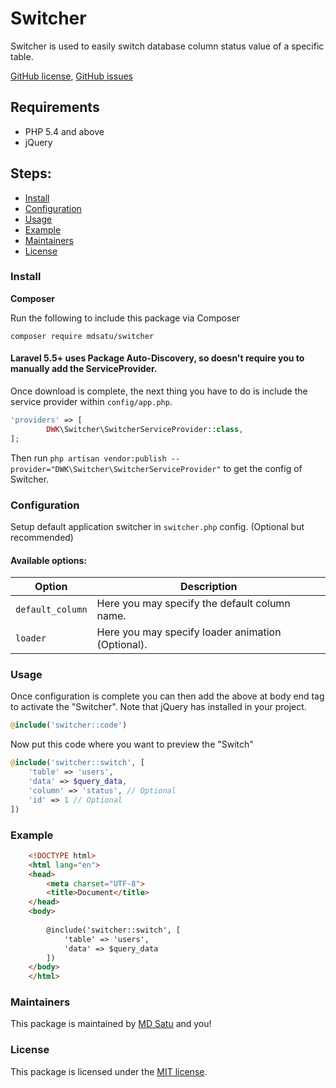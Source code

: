 # Switcher

Switcher is used to easily switch database column status value of a specific table.


[GitHub license](https://github.com/mdsatu/switcher/blob/master/LICENSE), [GitHub issues](https://github.com/mdsatu/switcher/laravel-meta-manager/issues)

## Requirements

- PHP 5.4 and above
- jQuery

## Steps:

* [Install](#install)
* [Configuration](#configuration)
* [Usage](#usage)
* [Example](#example)
* [Maintainers](#maintainers)
* [License](#license)


### Install

**Composer**

Run the following to include this package via Composer

```shell
composer require mdsatu/switcher
```

#### Laravel 5.5+ uses Package Auto-Discovery, so doesn't require you to manually add the ServiceProvider.

Once download is complete, the next thing you have to do is include the service provider within `config/app.php`.

```php
'providers' => [
        DWK\Switcher\SwitcherServiceProvider::class,
];
```
Then run `php artisan vendor:publish --provider="DWK\Switcher\SwitcherServiceProvider"` to get the config of Switcher.


### Configuration

Setup default application switcher in `switcher.php` config. (Optional but recommended)

#### Available options:

Option | Description
--------- | -------
`default_column` | Here you may specify the default column name.
`loader` | Here you may specify loader animation (Optional).



### Usage

Once configuration is complete you can then add the above at body end tag to activate the "Switcher". Note that jQuery has installed in your project.

```php
@include('switcher::code')
```

Now put this code where you want to preview the "Switch"


```php
@include('switcher::switch', [
    'table' => 'users',
    'data' => $query_data,
    'column' => 'status', // Optional
    'id' => 1 // Optional
])
```



### Example

```html
    <!DOCTYPE html>
    <html lang="en">
    <head>
        <meta charset="UTF-8">
        <title>Document</title>
    </head>
    <body>
    
        @include('switcher::switch', [
            'table' => 'users',
            'data' => $query_data
        ])
    </body>
    </html>
```


### Maintainers

This package is maintained by [MD Satu](http://github.com/mdsatu) and you!



### License

This package is licensed under the [MIT license](https://github.com/mdsatu/switcher/blob/master/LICENSE).
